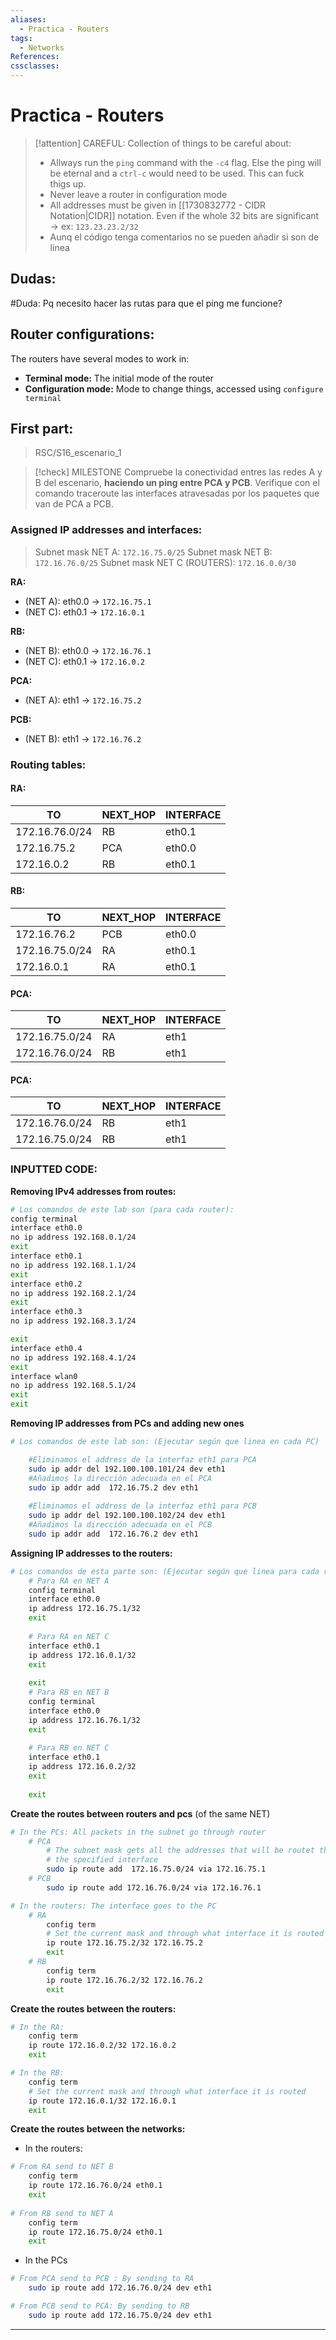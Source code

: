 ```yaml
---
aliases:
  - Practica - Routers
tags:
  - Networks
References: 
cssclasses:
---
```

# Practica - Routers


> [!attention] CAREFUL: 
> Collection of things to be careful about:
> + Allways run the `ping` command with the `-c4` flag. Else the ping will be eternal and a `ctrl-c` would need to be used. This can fuck thigs up. 
> + Never leave a router in configuration mode
> + All addresses must be given in [[1730832772 - CIDR Notation|CIDR]] notation. Even if the whole 32 bits are significant → ex: `123.23.23.2/32` 
> + Aunq el código tenga comentarios no se pueden añadir si son de linea

## Dudas: 
#Duda: Pq necesito hacer las rutas para que el ping me funcione?



## Router configurations: 
The routers have several modes to work in: 
+ **Terminal mode:** The initial mode of the router 
+ **Configuration mode:** Mode to change things, accessed using `configure terminal` 
## First part: 
> RSC/S16_escenario_1

> [!check] MILESTONE 
>  Compruebe la conectividad entres las redes A y B del escenario, **haciendo un ping entre PCA y PCB**. Verifique con el comando traceroute las interfaces atravesadas por los paquetes que van de PCA a PCB.

### Assigned IP addresses and interfaces:
> Subnet mask NET A: `172.16.75.0/25` 
> Subnet mask NET B: `172.16.76.0/25` 
> Subnet mask NET C (ROUTERS): `172.16.0.0/30` 


**RA:**
+ (NET A): eth0.0 → `172.16.75.1` 
+ (NET C): eth0.1 → `172.16.0.1` 

**RB:**
+ (NET B): eth0.0 → `172.16.76.1`
+ (NET C): eth0.1 → `172.16.0.2` 

**PCA:** 
+ (NET A): eth1 → `172.16.75.2` 

**PCB:**
+ (NET B): eth1 → `172.16.76.2`

### Routing tables: 

#### RA:

| TO             | NEXT_HOP | INTERFACE |
| -------------- | -------- | --------- |
| 172.16.76.0/24 | RB       | eth0.1    |
| 172.16.75.2    | PCA      | eth0.0    |
| 172.16.0.2     | RB       | eth0.1    |
#### RB:


| TO             | NEXT_HOP | INTERFACE |
| -------------- | -------- | --------- |
| 172.16.76.2    | PCB      | eth0.0    |
| 172.16.75.0/24 | RA       | eth0.1    |
| 172.16.0.1     | RA       | eth0.1    |
#### PCA:


| TO             | NEXT_HOP | INTERFACE |
| -------------- | -------- | --------- |
| 172.16.75.0/24 | RA       | eth1      |
| 172.16.76.0/24 | RB       | eth1      |
#### PCA:


| TO             | NEXT_HOP | INTERFACE |
| -------------- | -------- | --------- |
| 172.16.76.0/24 | RB       | eth1      |
| 172.16.75.0/24 | RB       | eth1      |


### INPUTTED CODE: 
**Removing IPv4 addresses from routes:**
```sh
# Los comandos de este lab son (para cada router): 
config terminal
interface eth0.0
no ip address 192.168.0.1/24
exit
interface eth0.1
no ip address 192.168.1.1/24
exit
interface eth0.2
no ip address 192.168.2.1/24
exit 
interface eth0.3 
no ip address 192.168.3.1/24

exit
interface eth0.4
no ip address 192.168.4.1/24
exit
interface wlan0
no ip address 192.168.5.1/24
exit 
exit
```

**Removing IP addresses from PCs and adding new ones**
```sh
# Los comandos de este lab son: (Ejecutar según que linea en cada PC)

	#Eliminamos el address de la interfaz eth1 para PCA
	sudo ip addr del 192.100.100.101/24 dev eth1
	#Añadimos la dirección adecuada en el PCA
	sudo ip addr add  172.16.75.2 dev eth1
	
	#Eliminamos el address de la interfaz eth1 para PCB
	sudo ip addr del 192.100.100.102/24 dev eth1
	#Añadimos la dirección adecuada en el PCB
	sudo ip addr add  172.16.76.2 dev eth1

```

**Assigning IP addresses to the routers:**
```sh
# Los comandos de esta parte son: (Ejecutar según que linea para cada router)
	# Para RA en NET A
	config terminal
	interface eth0.0
	ip address 172.16.75.1/32
	exit
	
	# Para RA en NET C
	interface eth0.1
	ip address 172.16.0.1/32
	exit 
	
	exit
	# Para RB en NET B
	config terminal 
	interface eth0.0
	ip address 172.16.76.1/32
	exit
	
	# Para RB en NET C
	interface eth0.1
	ip address 172.16.0.2/32
	exit
	
	exit
```

**Create the routes between routers and pcs** (of the same NET)
```sh
# In the PCs: All packets in the subnet go through router
	# PCA
		# The subnet mask gets all the addresses that will be routet through
		# the specified interface
		sudo ip route add  172.16.75.0/24 via 172.16.75.1
	# PCB
		sudo ip route add 172.16.76.0/24 via 172.16.76.1

# In the routers: The interface goes to the PC
	# RA
		config term 
		# Set the current mask and through what interface it is routed
		ip route 172.16.75.2/32 172.16.75.2
		exit
	# RB
		config term
		ip route 172.16.76.2/32 172.16.76.2
		exit
```

**Create the routes between the routers:**
```sh
# In the RA:
	config term
	ip route 172.16.0.2/32 172.16.0.2
	exit

# In the RB:
	config term 
	# Set the current mask and through what interface it is routed
	ip route 172.16.0.1/32 172.16.0.1
	exit
```

**Create the routes between the networks:**
+ In the routers:
```sh
# From RA send to NET B
	config term
	ip route 172.16.76.0/24 eth0.1
	exit
	
# From RB send to NET A
	config term 
	ip route 172.16.75.0/24 eth0.1
	exit
```

+ In the PCs 
```sh
# From PCA send to PCB : By sending to RA
	sudo ip route add 172.16.76.0/24 dev eth1

# From PCB send to PCA: By sending to RB
	sudo ip route add 172.16.75.0/24 dev eth1

```
***
